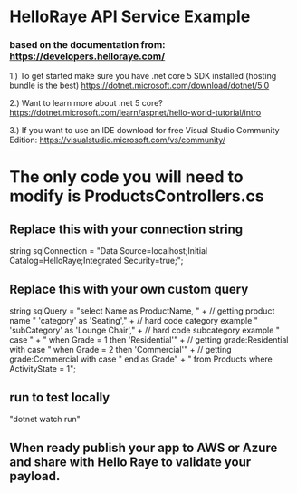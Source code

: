 # HelloRaye API Service Example

### based on the documentation from: https://developers.helloraye.com/

1.) To get started make sure you have .net core 5 SDK installed (hosting bundle is the best)
https://dotnet.microsoft.com/download/dotnet/5.0

2.) Want to learn more about .net 5 core? https://dotnet.microsoft.com/learn/aspnet/hello-world-tutorial/intro

3.) If you want to use an IDE download for free Visual Studio Community Edition: 
https://visualstudio.microsoft.com/vs/community/




# The only code you will need to modify is ProductsControllers.cs

## Replace this with your connection string
string sqlConnection = "Data Source=localhost;Initial Catalog=HelloRaye;Integrated Security=true;";


## Replace this with your own custom query
string sqlQuery = "select Name as ProductName, " + // getting product name
    " 'category' as 'Seating'," + // hard code category example
    " 'subCategory' as 'Lounge Chair'," + // hard code subcategory example
    " case " +
    " when Grade = 1 then 'Residential'" + // getting grade:Residential with case
    " when Grade = 2 then 'Commercial'" + // getting grade:Commercial with case
    " end as Grade" +
    " from Products where ActivityState = 1";

## run to test locally
"dotnet watch run"


## When ready publish your app to AWS or Azure and share with Hello Raye to validate your payload.